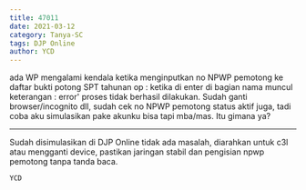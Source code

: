 ```yaml
---
title: 47011
date: 2021-03-12
category: Tanya-SC
tags: DJP Online
author: YCD
---
```


ada WP mengalami kendala ketika menginputkan no NPWP pemotong ke daftar bukti potong SPT tahunan op : ketika di enter di bagian nama muncul keterangan : error' proses tidak berhasil dilakukan. Sudah ganti browser/incognito dll, sudah cek no NPWP pemotong status aktif juga, tadi coba aku simulasikan pake akunku bisa tapi mba/mas. Itu gimana ya?

---

Sudah disimulasikan di DJP Online tidak ada masalah, diarahkan untuk c3l atau mengganti device, pastikan jaringan stabil dan pengisian npwp pemotong tanpa tanda baca.

`YCD`
